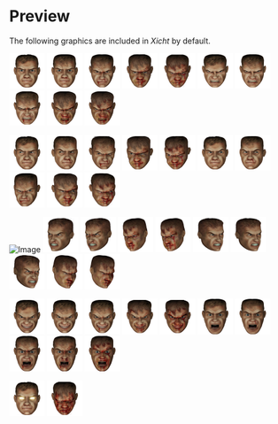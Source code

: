 # Preview

The following graphics are included in *Xicht* by default.

<img src="https://raw.githubusercontent.com/urbanware-org/xicht/master/Images/face_look_center_100.png" alt="Image" height="64px"> <img src="https://raw.githubusercontent.com/urbanware-org/xicht/master/Images/face_look_center_80.png" alt="Image" height="64px">
<img src="https://raw.githubusercontent.com/urbanware-org/xicht/master/Images/face_look_center_60.png" alt="Image" height="64px"> <img src="https://raw.githubusercontent.com/urbanware-org/xicht/master/Images/face_look_center_40.png" alt="Image" height="64px">
<img src="https://raw.githubusercontent.com/urbanware-org/xicht/master/Images/face_look_center_20.png" alt="Image" height="64px"> <img src="https://raw.githubusercontent.com/urbanware-org/xicht/master/Images/face_hurt_center_100.png" alt="Image" height="64px">
<img src="https://raw.githubusercontent.com/urbanware-org/xicht/master/Images/face_hurt_center_80.png" alt="Image" height="64px"> <img src="https://raw.githubusercontent.com/urbanware-org/xicht/master/Images/face_hurt_center_60.png" alt="Image" height="64px">
<img src="https://raw.githubusercontent.com/urbanware-org/xicht/master/Images/face_hurt_center_40.png" alt="Image" height="64px"> <img src="https://raw.githubusercontent.com/urbanware-org/xicht/master/Images/face_hurt_center_20.png" alt="Image" height="64px">

<img src="https://raw.githubusercontent.com/urbanware-org/xicht/master/Images/face_look_right_100.png" alt="Image" height="64px"> <img src="https://raw.githubusercontent.com/urbanware-org/xicht/master/Images/face_look_right_80.png" alt="Image" height="64px">
<img src="https://raw.githubusercontent.com/urbanware-org/xicht/master/Images/face_look_right_60.png" alt="Image" height="64px"> <img src="https://raw.githubusercontent.com/urbanware-org/xicht/master/Images/face_look_right_40.png" alt="Image" height="64px">
<img src="https://raw.githubusercontent.com/urbanware-org/xicht/master/Images/face_look_right_20.png" alt="Image" height="64px"> <img src="https://raw.githubusercontent.com/urbanware-org/xicht/master/Images/face_look_left_100.png" alt="Image" height="64px">
<img src="https://raw.githubusercontent.com/urbanware-org/xicht/master/Images/face_look_left_80.png" alt="Image" height="64px"> <img src="https://raw.githubusercontent.com/urbanware-org/xicht/master/Images/face_look_left_60.png" alt="Image" height="64px">
<img src="https://raw.githubusercontent.com/urbanware-org/xicht/master/Images/face_look_left_40.png" alt="Image" height="64px"> <img src="https://raw.githubusercontent.com/urbanware-org/xicht/master/Images/face_look_left_20.png" alt="Image" height="64px">

<img src="https://raw.githubusercontent.com/urbanware-org/xicht/master/Images/ace_hurt_right_100.png" alt="Image" height="64px"> <img src="https://raw.githubusercontent.com/urbanware-org/xicht/master/Images/face_hurt_right_80.png" alt="Image" height="64px">
<img src="https://raw.githubusercontent.com/urbanware-org/xicht/master/Images/face_hurt_right_60.png" alt="Image" height="64px"> <img src="https://raw.githubusercontent.com/urbanware-org/xicht/master/Images//face_hurt_right_40.png" alt="Image" height="64px">
<img src="https://raw.githubusercontent.com/urbanware-org/xicht/master/Images/face_hurt_right_20.png" alt="Image" height="64px"> <img src="https://raw.githubusercontent.com/urbanware-org/xicht/master/Images/face_hurt_left_100.png" alt="Image" height="64px">
<img src="https://raw.githubusercontent.com/urbanware-org/xicht/master/Images/face_hurt_left_80.png" alt="Image" height="64px"> <img src="https://raw.githubusercontent.com/urbanware-org/xicht/master/Images/face_hurt_left_60.png" alt="Image" height="64px">
<img src="https://raw.githubusercontent.com/urbanware-org/xicht/master/Images/face_hurt_left_40.png" alt="Image" height="64px"> <img src="https://raw.githubusercontent.com/urbanware-org/xicht/master/Images/face_hurt_left_20.png" alt="Image" height="64px">

<img src="https://raw.githubusercontent.com/urbanware-org/xicht/master/Images/face_smile_100.png" alt="Image" height="64px"> <img src="https://raw.githubusercontent.com/urbanware-org/xicht/master/Images/face_smile_80.png" alt="Image" height="64px">
<img src="https://raw.githubusercontent.com/urbanware-org/xicht/master/Images/face_smile_60.png" alt="Image" height="64px"> <img src="https://raw.githubusercontent.com/urbanware-org/xicht/master/Images/face_smile_40.png" alt="Image" height="64px">
<img src="https://raw.githubusercontent.com/urbanware-org/xicht/master/Images/face_smile_20.png" alt="Image" height="64px"> <img src="https://raw.githubusercontent.com/urbanware-org/xicht/master/Images/face_shock_100.png" alt="Image" height="64px">
<img src="https://raw.githubusercontent.com/urbanware-org/xicht/master/Images/face_shock_80.png" alt="Image" height="64px"> <img src="https://raw.githubusercontent.com/urbanware-org/xicht/master/Images/face_shock_60.png" alt="Image" height="64px">
<img src="https://raw.githubusercontent.com/urbanware-org/xicht/master/Images/face_shock_40.png" alt="Image" height="64px"> <img src="https://raw.githubusercontent.com/urbanware-org/xicht/master/Images/face_shock_20.png" alt="Image" height="64px">

<img src="https://raw.githubusercontent.com/urbanware-org/xicht/master/Images/face_invincible.png" alt="Image" height="64px"> <img src="https://raw.githubusercontent.com/urbanware-org/xicht/master/Images/face_dead.png" alt="Image" height="64px">
